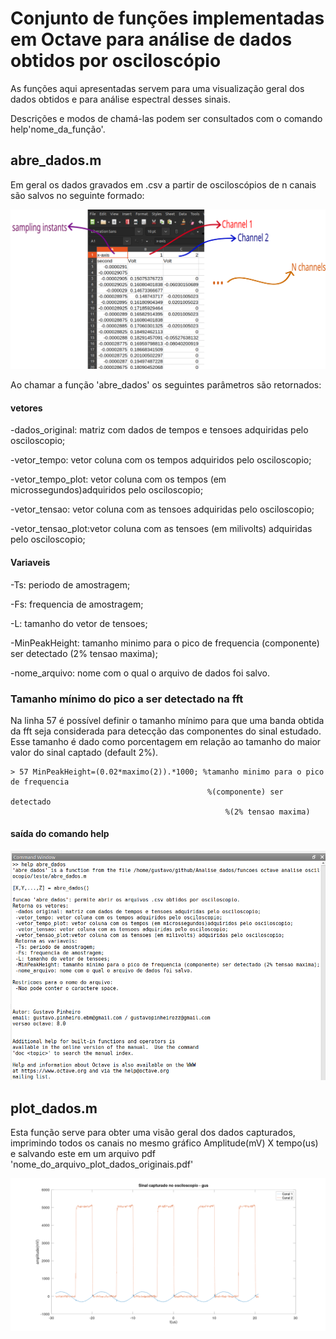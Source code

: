 # Conjunto de funções implementadas em Octave para análise de dados obtidos por osciloscópio

As funções aqui apresentadas servem para uma visualização geral dos dados obtidos e para análise espectral desses sinais.

Descrições e modos de chamá-las podem ser consultados com o comando help'nome_da_função'.

## abre_dados.m

Em geral os dados gravados em .csv a partir de osciloscópios de n canais são salvos no seguinte formado:

![Arquivo cvs - osciloscópio](https://github.com/Pinheirogustavo/Analise_dados/blob/main/funcoes%20octave%20analise%20oscilocopio/prints/table_csv.png)

Ao chamar a função 'abre_dados' os seguintes parâmetros são retornados:

#### vetores
-dados_original: matriz com dados de tempos e tensoes adquiridas pelo osciloscopio;

-vetor_tempo: vetor coluna com os tempos adquiridos pelo osciloscopio;

-vetor_tempo_plot: vetor coluna com os tempos (em microssegundos)adquiridos pelo osciloscopio;

-vetor_tensao: vetor coluna com as tensoes adquiridas pelo osciloscopio;

-vetor_tensao_plot:vetor coluna com as tensoes (em milivolts) adquiridas pelo osciloscopio;

#### Variaveis
-Ts: periodo de amostragem;

-Fs: frequencia de amostragem;

-L: tamanho do vetor de tensoes;

-MinPeakHeight: tamanho minimo para o pico de frequencia (componente) ser detectado (2% tensao maxima);

-nome_arquivo: nome com o qual o arquivo de dados foi salvo.

### Tamanho mínimo do pico a ser detectado na fft

Na linha 57 é possível definir o tamanho mínimo para que uma banda obtida da fft seja considerada para detecção das componentes do sinal estudado. Esse tamanho é dado como porcentagem em relação ao tamanho do maior valor do sinal captado (default 2%).

    > 57 MinPeakHeight=(0.02*maximo(2)).*1000; %tamanho minimo para o pico de frequencia
                                                %(componente) ser detectado
                                                    %(2% tensao maxima)

#### saída do comando help

![help abre_dados](https://github.com/Pinheirogustavo/Analise_dados/blob/main/funcoes%20octave%20analise%20oscilocopio/prints/help_abre_dados.png)

## plot_dados.m

Esta função serve para obter uma visão geral dos dados capturados, imprimindo todos os canais no mesmo gráfico Amplitude(mV) X tempo(us) e salvando este em um arquivo pdf 'nome_do_arquivo_plot_dados_originais.pdf'

![graph plot_dados](https://github.com/Pinheirogustavo/Analise_dados/blob/main/funcoes%20octave%20analise%20oscilocopio/prints/gus_plot_dados_originais.png)
